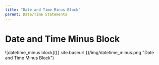 ```yaml
---
title: "Date and Time Minus Block"
parent: Date/Time Statements
---
```

# Date and Time Minus Block
![datetime_minus block]({{ site.baseurl }}/img/datetime_minus.png "Date and Time Minus Block")
